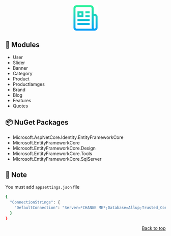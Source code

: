 <div align = "center" name = "readme-top">
  <a href="https://github.com/othneildrew/Best-README-Template">
    <img src="README-Logo.png" alt="Logo" width="80" height="80">
  </a>
</div>

## 🧩 Modules

- User
- Slider
- Banner
- Category
- Product
- ProductIamges
- Brand
- Blog
- Features
- Quotes


## 📦 NuGet Packages

- Microsoft.AspNetCore.Identity.EntityFrameworkCore
- Microsoft.EntityFrameworkCore
- Microsoft.EntityFrameworkCore.Design
- Microsoft.EntityFrameworkCore.Tools
- Microsoft.EntityFrameworkCore.SqlServer


## 📝 Note
You must add `appsettings.json` file

```bash
{
  "ConnectionStrings": {
    "DefaultConnection": "Server=*CHANGE ME*;Database=Allup;Trusted_Connection=True;MultipleActiveResultSets=true"
  }
}
```

<p align="right"><a href="#readme-top">Back to top</a></p>
